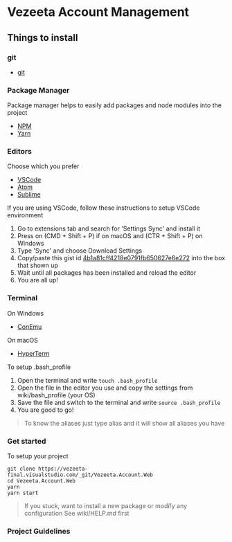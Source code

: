 # Vezeeta Account Management

## Things to install
### git
- [git](https://git-scm.com/)

### Package Manager
Package manager helps to easily add packages and node modules into the project
- [NPM](https://www.npmjs.com/)
- [Yarn](https://yarnpkg.com/en/)

### Editors
Choose which you prefer
- [VSCode](https://code.visualstudio.com/)
- [Atom](https://atom.io/)
- [Sublime](https://www.sublimetext.com/)

If you are using VSCode, follow these instructions to setup VSCode environment

1. Go to extensions tab and search for 'Settings Sync' and install it
2. Press on (CMD + Shift + P) if on macOS and (CTR + Shift + P) on Windows
3. Type 'Sync' and choose Download Settings
4. Copy/paste this gist id [4b1a81cff4218e0791fb650627e6e272](https://gist.github.com/muhammadtarek/4b1a81cff4218e0791fb650627e6e272) into the box that shown up
5. Wait until all packages has been installed and reload the editor
6. You are all up!

### Terminal
On Windows
- [ConEmu](https://conemu.github.io/)

On macOS
- [HyperTerm](https://github.com/zeit/hyper)

To setup .bash_profile

1. Open the terminal and write ```touch .bash_profile```
2. Open the file in the editor you use and copy the settings from wiki/bash_profile (your OS)
3. Save the file and switch to the terminal and write ```source .bash_profile```
4. You are good to go!

> To know the aliases just type alias and it will show all aliases you have

### Get started
To setup your project
```
git clone https://vezeeta-final.visualstudio.com/_git/Vezeeta.Account.Web
cd Vezeeta.Account.Web
yarn
yarn start
```

> If you stuck, want to install a new package or modify any configuration
> See wiki/HELP.md first

### Project Guidelines
